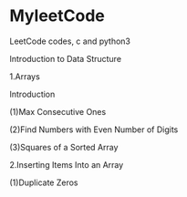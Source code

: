 # MyleetCode
LeetCode codes, c and python3

Introduction to Data Structure

1.Arrays

Introduction

(1)Max Consecutive Ones

(2)Find Numbers with Even Number of Digits

(3)Squares of a Sorted Array

2.Inserting Items Into an Array

(1)Duplicate Zeros
